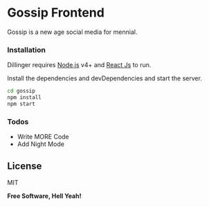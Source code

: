 # Gossip Frontend

Gossip is a new age social media for mennial.

### Installation

Dillinger requires [Node.js](https://nodejs.org/) v4+ and [React Js](https://reactjs.org/) to run.

Install the dependencies and devDependencies and start the server.

```sh
cd gossip
npm install
npm start
```

### Todos

- Write MORE Code
- Add Night Mode

License
----

MIT

**Free Software, Hell Yeah!**
